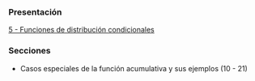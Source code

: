 ### Presentación

[5 - Funciones de distribución condicionales](https://www.overleaf.com/project/5c37657e3d7cdc5c90609dc5)

### Secciones
- Casos especiales de la función acumulativa y sus ejemplos (10 - 21)